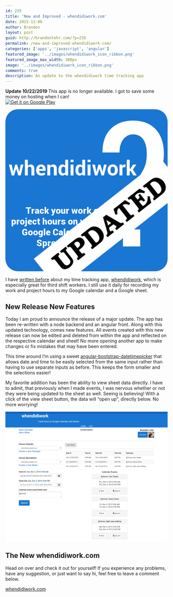 ```yaml
---
id: 235
title: 'New and Improved - whendidiwork.com'
date: 2015-12-06
author: Brandon
layout: post
guid: http://brandonlehr.com/?p=235
permalink: /new-and-improved-whendidiwork-com/
categories: ['apps', 'javascript', 'angular']
featured_image: '../images/whendidiwork_icon_ribbon.png'
featured_image_max_width: 300px
image: '../images/whendidiwork_icon_ribbon.png'
comments: true
description: An update to the whendidiwork time tracking app
---
```


<div class="well">
  <strong>Update 10/22/2019 </strong> This app is no longer available. I got to save some money on hosting when I can!
</div>

<div style="width: 200px"><a href="https://play.google.com/store/apps/details?id=com.brandonlehr.whendidiwork&amp;pcampaignid=MKT-Other-global-all-co-prtnr-py-PartBadge-Mar2515-1"><img alt="Get it on Google Play" src="https://play.google.com/intl/en_us/badges/images/generic/en_badge_web_generic.png"></a></div>

![whendidiwork-logo](../images/whendidiwork_icon_ribbon.png)

I have [written before](/whendidiwork-a-time-clock-app) about my time tracking app, [whendidiwork](http://whendidiwork.com/), which is especially great for third shift workers. I still use it daily for recording my work and project hours to my Google calendar and a Google sheet.

## New Release New Features

Today I am proud to announce the release of a major update. The app has been re-written with a node backend and an angular front. Along with this updated technology, comes new features. All events created with this new release can now be edited and deleted from within the app and reflected on the respective calendar and sheet! No more opening another app to make changes or fix mistakes that may have been entered.<!--more-->

This time around I&#8217;m using a sweet <a href="https://github.com/dalelotts/angular-bootstrap-datetimepicker" data-pjax="#js-repo-pjax-container">angular-bootstrap-datetimepicker</a> that allows date and time to be easily selected from the same input rather than having to use separate inputs as before. This keeps the form smaller and the selections easier!

My favorite addition has been the ability to view sheet data directly. I have to admit, that previously when I made events, I was nervous whether or not they were being updated to the sheet as well. Seeing is believing! With a click of the view sheet button, the data will &#8220;open up&#8221;, directly below. No more worrying!

![whendidiwork](../images/screenshot-whendidiwork-full-tiny.png)

## The New whendidiwork.com

Head on over and check it out for yourself! If you experience any problems, have any suggestion, or just want to say hi, feel free to leave a comment below.

[whendidiwork.com](http://whendidiwork.com)
